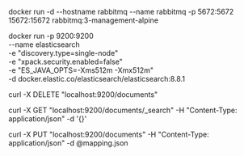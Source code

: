 docker run -d --hostname rabbitmq --name rabbitmq -p 5672:5672 15672:15672 rabbitmq:3-management-alpine  

docker run -p 9200:9200 \
--name elasticsearch \
-e "discovery.type=single-node" \
-e "xpack.security.enabled=false" \
-e "ES_JAVA_OPTS=-Xms512m -Xmx512m" \
-d docker.elastic.co/elasticsearch/elasticsearch:8.8.1


curl -X DELETE "localhost:9200/documents"


curl -X GET "localhost:9200/documents/_search" -H "Content-Type: application/json" -d '{}'

curl -X PUT "localhost:9200/documents" -H "Content-Type: application/json" -d @mapping.json